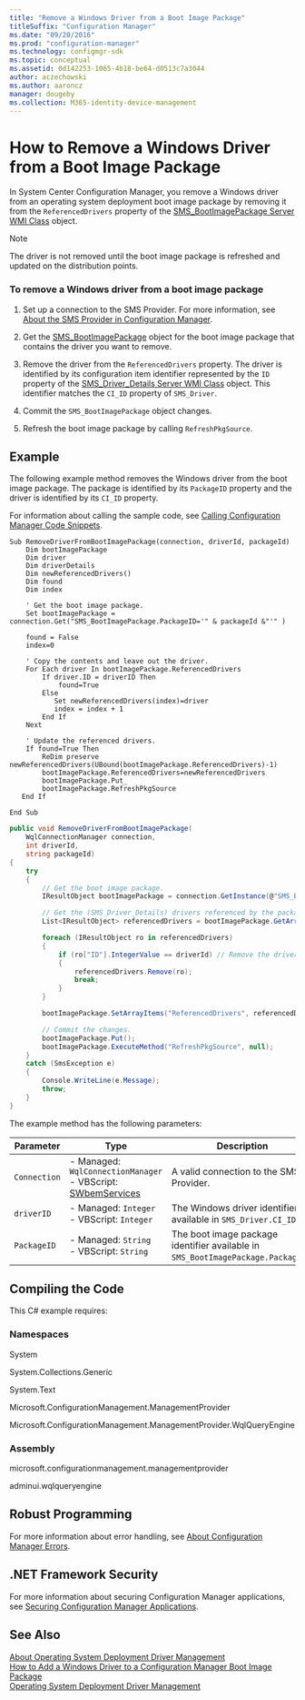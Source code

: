 ```yaml
---
title: "Remove a Windows Driver from a Boot Image Package"
titleSuffix: "Configuration Manager"
ms.date: "09/20/2016"
ms.prod: "configuration-manager"
ms.technology: configmgr-sdk
ms.topic: conceptual
ms.assetid: 0d142253-1065-4b18-be64-d0513c7a3044
author: aczechowski
ms.author: aaroncz
manager: dougeby
ms.collection: M365-identity-device-management
---
```

# How to Remove a Windows Driver from a Boot Image Package
In System Center Configuration Manager, you remove a Windows driver from an operating system deployment boot image package by removing it from the `ReferencedDrivers` property of the [SMS_BootImagePackage Server WMI Class](../../develop/reference/osd/sms_bootimagepackage-server-wmi-class.md) object.  

> [!NOTE]
>  The driver is not removed until the boot image package is refreshed and updated on the distribution points.  

### To remove a Windows driver from a boot image package  

1.  Set up a connection to the SMS Provider. For more information, see [About the SMS Provider in Configuration Manager](../../develop/core/understand/about-the-sms-provider-in-configuration-manager.md).  

2.  Get the [SMS_BootImagePackage](../../develop/reference/osd/sms_bootimagepackage-server-wmi-class.md) object for the boot image package that contains the driver you want to remove.  

3.  Remove the driver from the `ReferencedDrivers` property. The driver is identified by its configuration item identifier represented by the `ID` property of the [SMS_Driver_Details Server WMI Class](../../develop/reference/osd/sms_driver_details-server-wmi-class.md) object. This identifier matches the `CI_ID` property of `SMS_Driver`.  

4.  Commit the `SMS_BootImagePackage` object changes.  

5.  Refresh the boot image package by calling `RefreshPkgSource`.  

## Example  
 The following example method removes the Windows driver from the boot image package. The package is identified by its `PackageID` property and the driver is identified by its `CI_ID` property.  

 For information about calling the sample code, see [Calling Configuration Manager Code Snippets](../../develop/core/understand/calling-code-snippets.md).  

```vbs  
Sub RemoveDriverFromBootImagePackage(connection, driverId, packageId)  
    Dim bootImagePackage  
    Dim driver   
    Dim driverDetails  
    Dim newReferencedDrivers()  
    Dim found  
    Dim index  

    ' Get the boot image package.  
    Set bootImagePackage = connection.Get("SMS_BootImagePackage.PackageID='" & packageId &"'" )  

    found = False  
    index=0  

    ' Copy the contents and leave out the driver.  
    For Each driver In bootImagePackage.ReferencedDrivers  
        If driver.ID = driverID Then  
            found=True  
        Else  
           Set newReferencedDrivers(index)=driver  
           index = index + 1   
        End If  
    Next  

    ' Update the referenced drivers.  
    If found=True Then    
        ReDim preserve newReferencedDrivers(UBound(bootImagePackage.ReferencedDrivers)-1)  
        bootImagePackage.ReferencedDrivers=newReferencedDrivers  
        bootImagePackage.Put_  
        bootImagePackage.RefreshPkgSource  
   End If           

End Sub  
```  

```c#  
public void RemoveDriverFromBootImagePackage(  
    WqlConnectionManager connection,  
    int driverId,  
    string packageId)  
{  
    try  
    {  
        // Get the boot image package.  
        IResultObject bootImagePackage = connection.GetInstance(@"SMS_BootImagePackage.packageId='" + packageId + "'");  

        // Get the (SMS_Driver_Details) drivers referenced by the package.  
        List<IResultObject> referencedDrivers = bootImagePackage.GetArrayItems("ReferencedDrivers");  

        foreach (IResultObject ro in referencedDrivers)  
        {  
            if (ro["ID"].IntegerValue == driverId) // Remove the driver that matches driverId.  
            {  
                referencedDrivers.Remove(ro);  
                break;  
            }  
        }  

        bootImagePackage.SetArrayItems("ReferencedDrivers", referencedDrivers);  

        // Commit the changes.  
        bootImagePackage.Put();  
        bootImagePackage.ExecuteMethod("RefreshPkgSource", null);  
    }  
    catch (SmsException e)  
    {  
        Console.WriteLine(e.Message);  
        throw;  
    }  
}  
```  

 The example method has the following parameters:  

|Parameter|Type|Description|  
|---------------|----------|-----------------|  
|`Connection`|-   Managed: `WqlConnectionManager`<br />-   VBScript: [SWbemServices](https://msdn.microsoft.com/library/aa393854.aspx)|A valid connection to the SMS Provider.|  
|`driverID`|-   Managed: `Integer`<br />-   VBScript: `Integer`|The Windows driver identifier available in `SMS_Driver.CI_ID`.|  
|`PackageID`|-   Managed: `String`<br />-   VBScript: `String`|The boot image package identifier available in `SMS_BootImagePackage.PackageID`.|  

## Compiling the Code  
 This C# example requires:  

### Namespaces  
 System  

 System.Collections.Generic  

 System.Text  

 Microsoft.ConfigurationManagement.ManagementProvider  

 Microsoft.ConfigurationManagement.ManagementProvider.WqlQueryEngine  

### Assembly  
 microsoft.configurationmanagement.managementprovider  

 adminui.wqlqueryengine  

## Robust Programming  
 For more information about error handling, see [About Configuration Manager Errors](../../develop/core/understand/about-configuration-manager-errors.md).  

## .NET Framework Security  
 For more information about securing Configuration Manager applications, see [Securing Configuration Manager Applications](../../develop/core/understand/securing-configuration-manager-applications.md).  

## See Also  
 [About Operating System Deployment Driver Management](../../develop/osd/about-operating-system-deployment-driver-management.md)   
 [How to Add a Windows Driver to a Configuration Manager Boot Image Package](../../develop/osd/how-to-add-a-windows-driver-to-a-configuration-manager-boot-image-package.md)   
 [Operating System Deployment Driver Management](../../develop/osd/operating-system-deployment-driver-management.md)
